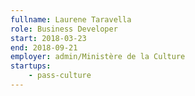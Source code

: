 ```yaml
---
fullname: Laurene Taravella
role: Business Developer
start: 2018-03-23
end: 2018-09-21
employer: admin/Ministère de la Culture
startups:
    - pass-culture
---
```

